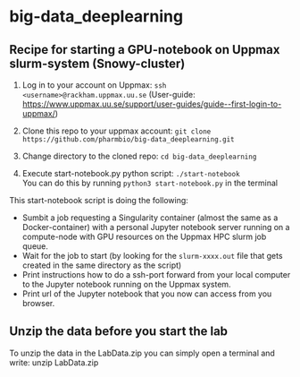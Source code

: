# big-data_deeplearning

## Recipe for starting a GPU-notebook on Uppmax slurm-system (Snowy-cluster)

1. Log in to your account on Uppmax: `ssh <username>@rackham.uppmax.uu.se` (User-guide: https://www.uppmax.uu.se/support/user-guides/guide--first-login-to-uppmax/)

2. Clone this repo to your uppmax account: `git clone https://github.com/pharmbio/big-data_deeplearning.git`

3. Change directory to the cloned repo: `cd big-data_deeplearning`

4. Execute start-notebook.py python script: `./start-notebook`  
   You can do this by running `python3 start-notebook.py` in the terminal

This start-notebook script is doing the following:

  - Sumbit a job requesting a Singularity container (almost the same as a Docker-container) with a personal Jupyter notebook server running on a compute-node with GPU resources on the Uppmax HPC slurm job queue.
  - Wait for the job to start (by looking for the `slurm-xxxx.out` file that gets created in the same directory as the script)
  - Print instructions how to do a ssh-port forward from your local computer to the Jupyter notebook running on the Uppmax system.
  - Print url of the Jupyter notebook that you now can access from you browser.


## Unzip the data before you start the lab
To unzip the data in the LabData.zip you can simply open a terminal and write: unzip LabData.zip
